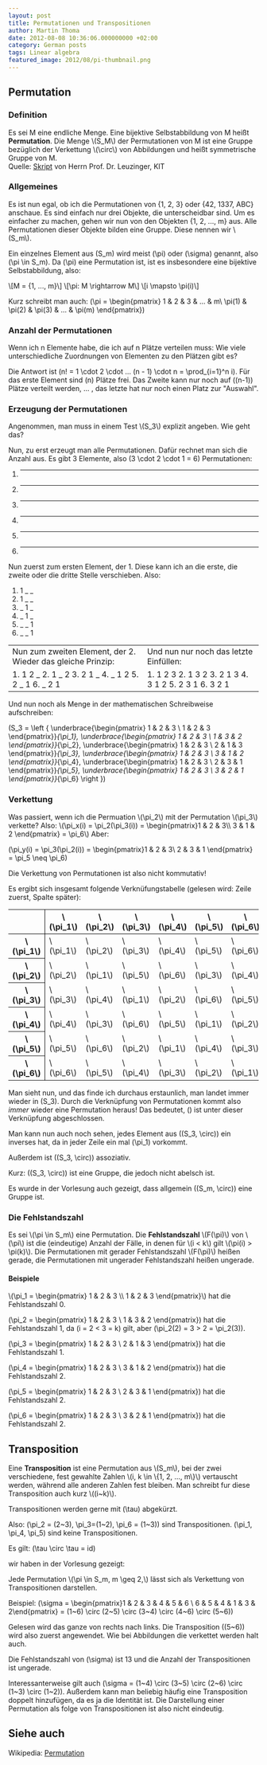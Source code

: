 ```yaml
---
layout: post
title: Permutationen und Transpositionen
author: Martin Thoma
date: 2012-08-08 10:36:06.000000000 +02:00
category: German posts
tags: Linear algebra
featured_image: 2012/08/pi-thumbnail.png
---
```

<h2>Permutation</h2>
<h3>Definition</h3>
<div class="definition">Es sei M eine endliche Menge. Eine bijektive Selbstabbildung von M heißt <strong>Permutation</strong>. Die Menge \(S_M\) der Permutationen von M ist eine Gruppe bezüglich der Verkettung \(\circ\) von Abbildungen und heißt symmetrische Gruppe von M.</div>
Quelle: <a href="https://studium.kit.edu/sites/vab/0x40F0348A9ACDCE49A96EEE39EB076112/Vorlesungsunterlagen/LA.pdf">Skript</a> von Herrn Prof. Dr. Leuzinger, KIT

<h3>Allgemeines</h3>
Es ist nun egal, ob ich die Permutationen von {1, 2, 3} oder {42, 1337, ABC} anschaue. Es sind einfach nur drei Objekte, die unterscheidbar sind. Um es einfacher zu machen, gehen wir nun von den Objekten {1, 2, ..., m} aus. Alle Permutationen dieser Objekte bilden eine Gruppe. Diese nennen wir <span markdown="0">\(S_m\)</span>.

Ein einzelnes Element aus <span markdown="0">\(S_m\)</span> wird meist <span markdown="0">\(\pi\)</span> oder <span markdown="0">\(\sigma\)</span> genannt, also <span markdown="0">\(\pi \in S_m\)</span>. Da <span markdown="0">\(\pi\)</span> eine Permutation ist, ist es insbesondere eine bijektive Selbstabbildung, also:

\\[M = {1, ..., m}\\]
\\[\pi: M \rightarrow M\\]
\\[i \mapsto \pi(i)\\]

Kurz schreibt man auch:
<span markdown="0">\(\pi =
\begin{pmatrix} 1 & 2      & 3      & ... & m\\
           \pi(1) & \pi(2) & \pi(3) & ... & \pi(m)
\end{pmatrix}\)</span>

<h3>Anzahl der Permutationen</h3>
Wenn ich n Elemente habe, die ich auf n Plätze verteilen muss: Wie viele unterschiedliche Zuordnungen von Elementen zu den Plätzen gibt es?

Die Antwort ist <span markdown="0">\(n! = 1 \cdot 2 \cdot ... (n - 1) \cdot n = \prod_{i=1}^n i\)</span>. Für das erste Element sind <span markdown="0">\(n\)</span> Plätze frei. Das Zweite kann nur noch auf <span markdown="0">\((n-1)\)</span> Plätze verteilt werden, ... , das letzte hat nur noch einen Platz zur "Auswahl".

<h3>Erzeugung der Permutationen</h3>
Angenommen, man muss in einem Test <span markdown="0">\(S_3\)</span> explizit angeben. Wie geht das?

Nun, zu erst erzeugt man alle Permutationen. Dafür rechnet man sich die Anzahl aus. Es gibt 3 Elemente, also <span markdown="0">\(3 \cdot 2 \cdot 1 = 6\)</span> Permutationen:
1. _ _ _
2. _ _ _
3. _ _ _
4. _ _ _
5. _ _ _
6. _ _ _

Nun zuerst zum ersten Element, der 1. Diese kann ich an die erste, die zweite oder die dritte Stelle verschieben. Also:
1. 1 _ _
2. 1 _ _
3. _ 1 _
4. _ 1 _
5. _ _ 1
6. _ _ 1

<table>
<tr>
<td>Nun zum zweiten Element, der 2. Wieder das gleiche Prinzip:</td>
<td>Und nun nur noch das letzte Einfüllen:</td>
</tr>
<tr>
<td>1. 1 2 _
2. 1 _ 2
3. 2 1 _
4. _ 1 2
5. 2 _ 1
6. _ 2 1</td>
<td>1. 1 2 3
2. 1 3 2
3. 2 1 3
4. 3 1 2
5. 2 3 1
6. 3 2 1</td>
</tr>
</table>

Und nun noch als Menge in der mathematischen Schreibweise aufschreiben:

<span markdown="0">\(S_3 = \left \{
\underbrace{\begin{pmatrix}
  1 & 2 & 3 \\
  1 & 2 & 3
\end{pmatrix}}_{\pi_1},
\underbrace{\begin{pmatrix}
  1 & 2 & 3 \\
  1 & 3 & 2
\end{pmatrix}}_{\pi_2},
\underbrace{\begin{pmatrix}
  1 & 2 & 3 \\
  2 & 1 & 3
\end{pmatrix}}_{\pi_3},
\underbrace{\begin{pmatrix}
  1 & 2 & 3 \\
  3 & 1 & 2
\end{pmatrix}}_{\pi_4},
\underbrace{\begin{pmatrix}
  1 & 2 & 3 \\
  2 & 3 & 1
\end{pmatrix}}_{\pi_5},
\underbrace{\begin{pmatrix}
  1 & 2 & 3 \\
  3 & 2 & 1
\end{pmatrix}}_{\pi_6}
\right \}\)</span>

<h3>Verkettung</h3>
Was passiert, wenn ich die Permuation <span markdown="0">\(\pi_2\)</span> mit der Permutation <span markdown="0">\(\pi_3\)</span> verkette? Also:
<span markdown="0">\(\pi_x(i) = \pi_2(\pi_3(i)) = \begin{pmatrix}1 & 2 & 3\\
3 & 1 & 2 \end{pmatrix} = \pi_6\)</span>
Aber:

<span markdown="0">\(\pi_y(i) = \pi_3(\pi_2(i)) = \begin{pmatrix}1 & 2 & 3\\
2 & 3 & 1 \end{pmatrix} = \pi_5 \neq \pi_6\)</span>

Die Verkettung von Permutationen ist also nicht kommutativ!

Es ergibt sich insgesamt folgende Verknüfungstabelle (gelesen wird: Zeile zuerst, Spalte später):
<table>
<tr>
  <th style="border-right: 1px solid #000;border-bottom: 1px solid #000;">&nbsp;</th>
  <th style="border-bottom: 1px solid #000;"><span markdown="0">\(\pi_1\)</span></th>
  <th style="border-bottom: 1px solid #000;"><span markdown="0">\(\pi_2\)</span></th>
  <th style="border-bottom: 1px solid #000;"><span markdown="0">\(\pi_3\)</span></th>
  <th style="border-bottom: 1px solid #000;"><span markdown="0">\(\pi_4\)</span></th>
  <th style="border-bottom: 1px solid #000;"><span markdown="0">\(\pi_5\)</span></th>
  <th style="border-bottom: 1px solid #000;"><span markdown="0">\(\pi_6\)</span></th>
</tr>
<tr>
  <th style="border-right: 1px solid #000;"><span markdown="0">\(\pi_1\)</span></th>
  <td><span markdown="0">\(\pi_1\)</span></td>
  <td><span markdown="0">\(\pi_2\)</span></td>
  <td><span markdown="0">\(\pi_3\)</span></td>
  <td><span markdown="0">\(\pi_4\)</span></td>
  <td><span markdown="0">\(\pi_5\)</span></td>
  <td><span markdown="0">\(\pi_6\)</span></td>
</tr>
<tr>
  <th style="border-right: 1px solid #000;"><span markdown="0">\(\pi_2\)</span></th>
  <td><span markdown="0">\(\pi_2\)</span></td>
  <td><span markdown="0">\(\pi_1\)</span></td>
  <td><span markdown="0">\(\pi_5\)</span></td>
  <td><span markdown="0">\(\pi_6\)</span></td>
  <td><span markdown="0">\(\pi_3\)</span></td>
  <td><span markdown="0">\(\pi_4\)</span></td>
</tr>
<tr>
  <th style="border-right: 1px solid #000;"><span markdown="0">\(\pi_3\)</span></th>
  <td><span markdown="0">\(\pi_3\)</span></td>
  <td><span markdown="0">\(\pi_4\)</span></td>
  <td><span markdown="0">\(\pi_1\)</span></td>
  <td><span markdown="0">\(\pi_2\)</span></td>
  <td><span markdown="0">\(\pi_6\)</span></td>
  <td><span markdown="0">\(\pi_5\)</span></td>
</tr>
<tr>
  <th style="border-right: 1px solid #000;"><span markdown="0">\(\pi_4\)</span></th>
  <td><span markdown="0">\(\pi_4\)</span></td>
  <td><span markdown="0">\(\pi_3\)</span></td>
  <td><span markdown="0">\(\pi_6\)</span></td>
  <td><span markdown="0">\(\pi_5\)</span></td>
  <td><span markdown="0">\(\pi_1\)</span></td>
  <td><span markdown="0">\(\pi_2\)</span></td>
</tr>
<tr>
  <th style="border-right: 1px solid #000;"><span markdown="0">\(\pi_5\)</span></th>
  <td><span markdown="0">\(\pi_5\)</span></td>
  <td><span markdown="0">\(\pi_6\)</span></td>
  <td><span markdown="0">\(\pi_2\)</span></td>
  <td><span markdown="0">\(\pi_1\)</span></td>
  <td><span markdown="0">\(\pi_4\)</span></td>
  <td><span markdown="0">\(\pi_3\)</span></td>
</tr>
<tr>
  <th style="border-right: 1px solid #000;"><span markdown="0">\(\pi_6\)</span></th>
  <td><span markdown="0">\(\pi_6\)</span></td>
  <td><span markdown="0">\(\pi_5\)</span></td>
  <td><span markdown="0">\(\pi_4\)</span></td>
  <td><span markdown="0">\(\pi_3\)</span></td>
  <td><span markdown="0">\(\pi_2\)</span></td>
  <td><span markdown="0">\(\pi_1\)</span></td>
</tr>
</table>

Man sieht nun, und das finde ich durchaus erstaunlich, man landet immer wieder in <span markdown="0">\(S_3\)</span>. Durch die Verknüpfung von Permutationen kommt also <em>immer</em> wieder eine Permutation heraus! Das bedeutet, <span markdown="0">\(\)</span> ist unter dieser Verknüpfung abgeschlossen.

Man kann nun auch noch sehen, jedes Element aus <span markdown="0">\((S_3, \circ)\)</span> ein inverses hat, da in jeder Zeile ein mal <span markdown="0">\(\pi_1\)</span> vorkommt.

Au&szlig;erdem ist <span markdown="0">\((S_3, \circ)\)</span> assoziativ.

Kurz: <span markdown="0">\((S_3, \circ)\)</span> ist eine Gruppe, die jedoch nicht abelsch ist.

Es wurde in der Vorlesung auch gezeigt, dass allgemein <span markdown="0">\((S_m, \circ)\)</span> eine Gruppe ist.

<h3>Die Fehlstandszahl</h3>
<div class="definition">Es sei \(\pi \in S_m\) eine Permutation. Die <strong>Fehlstandszahl</strong> <span markdown="0">\(F(\pi)\)</span> von <span markdown="0">\(\pi\)</span> ist die (eindeutige) Anzahl der Fälle, in denen für <span markdown="0">\(i < k\)</span> gilt <span markdown="0">\(\pi(i) > \pi(k)\)</span>. Die Permutationen mit gerader Fehlstandszahl <span markdown="0">\(F(\pi)\)</span> hei&szlig;en gerade, die Permutationen mit ungerader Fehlstandszahl hei&szlig;en ungerade.</div>

<h4>Beispiele</h4>
<span markdown="0">\(\pi_1 = \begin{pmatrix}
  1 & 2 & 3 \\
  1 & 2 & 3
\end{pmatrix}\)</span> hat die Fehlstandszahl 0.

<span markdown="0">\(\pi_2 = \begin{pmatrix}
  1 & 2 & 3 \\
  1 & 3 & 2
\end{pmatrix}\)</span> hat die Fehlstandszahl 1, da <span markdown="0">\(i = 2 < 3 = k\)</span> gilt, aber <span markdown="0">\(\pi_2(2) = 3 > 2 = \pi_2(3)\)</span>.

<span markdown="0">\(\pi_3 = \begin{pmatrix}
  1 & 2 & 3 \\
  2 & 1 & 3
\end{pmatrix}\)</span> hat die Fehlstandszahl 1.

<span markdown="0">\(\pi_4 = \begin{pmatrix}
  1 & 2 & 3 \\
  3 & 1 & 2
\end{pmatrix}\)</span> hat die Fehlstandszahl 2.

<span markdown="0">\(\pi_5 = \begin{pmatrix}
  1 & 2 & 3 \\
  2 & 3 & 1
\end{pmatrix}\)</span> hat die Fehlstandszahl 2.

<span markdown="0">\(\pi_6 = \begin{pmatrix}
  1 & 2 & 3 \\
  3 & 2 & 1
\end{pmatrix}\)</span> hat die Fehlstandszahl 2.


<h2>Transposition</h2>
<div class="definition">Eine <strong>Transposition</strong> ist eine Permutation aus \(S_m\), bei der zwei verschiedene,
fest gewahlte Zahlen \(i, k \in \{1, 2, ..., m\}\) vertauscht werden, während alle anderen Zahlen fest bleiben.
Man schreibt fur diese Transposition auch kurz \((i~k)\).</div>

Transpositionen werden gerne mit <span markdown="0">\(\tau\)</span> abgekürzt.

Also: <span markdown="0">\(\pi_2 = (2~3), \pi_3=(1~2), \pi_6 = (1~3)\)</span> sind Transpositionen.
<span markdown="0">\(\pi_1, \pi_4, \pi_5\)</span> sind keine Transpositionen.

Es gilt: <span markdown="0">\(\tau \circ \tau = id\)</span>

wir haben in der Vorlesung gezeigt:
<div class="satz">Jede Permutation <span markdown="0">\(\pi \in S_m, m \geq 2,\)</span> lässt sich als Verkettung von Transpositionen darstellen.</div>

Beispiel:
<span markdown="0">\(\sigma = \begin{pmatrix}1 & 2 & 3 & 4 & 5 & 6 \\
6 & 5 & 4 & 1 & 3 & 2\end{pmatrix} = (1~6) \circ (2~5) \circ (3~4) \circ (4~6) \circ (5~6)\)</span>

Gelesen wird das ganze von rechts nach links. Die Transposition <span markdown="0">\((5~6)\)</span> wird also zuerst angewendet. Wie bei Abbildungen die verkettet werden halt auch.

Die Fehlstandszahl von <span markdown="0">\(\sigma\)</span> ist 13 und die Anzahl der Transpositionen ist ungerade.

Interessanterweise gilt auch <span markdown="0">\(\sigma = (1~4) \circ (3~5) \circ (2~6) \circ (1~3) \circ (1~2)\)</span>.
Au&szlig;erdem kann man beliebig häufig eine Transposition doppelt hinzufügen, da es ja die Identität ist. Die Darstellung einer Permutation als folge von Transpositionen ist also nicht eindeutig.

<h2>Siehe auch</h2>
Wikipedia: <a href="http://de.wikipedia.org/wiki/Permutation">Permutation</a>
